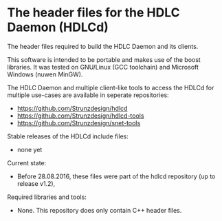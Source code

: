 # The header files for the HDLC Daemon (HDLCd)
The header files required to build the HDLC Daemon and its clients.

This software is intended to be portable and makes use of the boost libraries. It was tested on GNU/Linux (GCC toolchain)
and Microsoft Windows (nuwen MinGW).

The HDLC Daemon and multiple client-like tools to access the HDLCd for multiple use-cases are available in
seperate repositories:
- https://github.com/Strunzdesign/hdlcd
- https://github.com/Strunzdesign/hdlcd-tools
- https://github.com/Strunzdesign/snet-tools

Stable releases of the HDLCd include files:
- none yet

Current state:
- Before 28.08.2016, these files were part of the hdlcd repository (up to release v1.2),

Required libraries and tools:
- None. This repository does only contain C++ header files.
